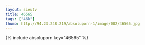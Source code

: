 ```yaml
--- 
layout: sieutv
title: 46565
tags: ["46k"]
thumb: http://94.23.248.219/absoluporn-1/image/002/46565.jpg
---
```

{% include absoluporn key="46565" %} 

